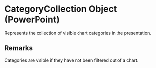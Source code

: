 
# CategoryCollection Object (PowerPoint)

Represents the collection of visible chart categories in the presentation.


## Remarks

Categories are visible if they have not been filtered out of a chart.

